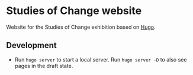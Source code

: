 # Studies of Change website

Website for the Studies of Change exhibition based on [Hugo](https://gohugo.io).

## Development

- Run `hugo server` to start a local server. Run `hugo server -D` to also see pages in the draft state.